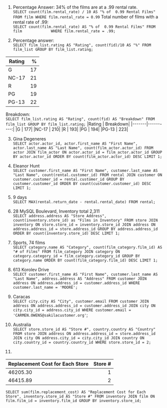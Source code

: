 1. Percentage Answer: 34% of the films are at a .99 rental rate.  
`SELECT count(film.rental_rate) / 10 AS "% of  0.99 Rental Films"
FROM film
WHERE film.rental_rate = 0.99`
Total number of films with a rental rate of .99:  
`SELECT count(film.rental_rate) AS "% of  0.99 Rental Films" FROM film            
WHERE film.rental_rate = .99;`

2. Percentage answer:  
`SELECT film_list.rating AS "Rating", count(fid)/10 AS "%"
FROM film_list
GROUP BY film_list.rating;`

|Rating | % |
|-------|---:|
|G      | 17|
|NC-17  | 21|
|R      | 19|
|PG     | 19|
|PG-13  | 22|

Breakdown:  
`SELECT film_list.rating AS "Rating", count(fid) AS "Breakdown"
FROM film_list
GROUP BY film_list.rating;`
|Rating | Breakdown|
|-------|----------:|
|G      |       177|
|NC-17  |       210|
|R      |       193|
|PG     |       194|
|PG-13  |       223|

3. Gina Degeneres  
`SELECT actor.actor_id, actor.first_name AS "First Name", actor.last_name AS "Last Name", count(film_actor.actor_id)
FROM actor JOIN film_actor
ON actor.actor_id = film_actor.actor_id
GROUP BY actor.actor_id
ORDER BY count(film_actor.actor_id) DESC
LIMIT 1;`

4. Eleanor Hunt  
`SELECT customer.first_name AS "First Name", customer.last_name AS "Last Name", count(rental.customer_id)
FROM rental
JOIN customer ON customer.customer_id = rental.customer_id
GROUP BY customer.customer_id
ORDER BY count(customer.customer_id) DESC
LIMIT 1;`

5. 9 days  
`SELECT MAX(rental.return_date - rental.rental_date)
FROM rental;`

6. 28 MySQL Boulevard, Inventory total 2,311  
`SELECT address.address AS "Store Address", count(inventory.store_id) as "Films in Inventory"
FROM store
JOIN inventory ON store.store_id = inventory.store_id
JOIN address ON address.address_id = store.address_id
GROUP BY address.address_id
ORDER BY count(inventory.store_id) DESC
LIMIT 1;`

7. Sports, 74 films  
`SELECT category.name AS "Category", count(film_category.film_id) AS "# of Films"
FROM film_category
JOIN category ON category.category_id = film_category.category_id
GROUP BY category.name
ORDER BY count(film_category.film_id) DESC
LIMIT 1;`

8. 613 Korolev Drive  
`SELECT customer.first_name AS "First Name", customer.last_name AS "Last Name", address.address AS "Address"
FROM customer
JOIN address ON address.address_id = customer.address_id
WHERE customer.last_name = 'MOORE';`

9. Caracas  
`SELECT city.city AS "City", customer.email
FROM customer
JOIN address ON address.address_id = customer.address_id
JOIN city ON city.city_id = address.city_id
WHERE customer.email = 'CARMEN.OWENS@sakilacustomer.org'`;

10. Australia  
`SELECT store.store_id AS "Store #", country.country AS "Country"
FROM store
JOIN address ON address.address_id = store.address_id
JOIN city ON address.city_id = city.city_id
JOIN country ON city.country_id = country.country_id
WHERE store.store_id = 2;`

11.
|Replacement Cost for Each Store | Store # |
|--------------------------------|--------:|
|                       46205.30 |       1|
|                       46415.89 |       2|

`SELECT sum(film.replacement_cost) AS "Replacement Cost for Each Store", inventory.store_id AS "Store #"
FROM inventory
JOIN film ON film.film_id = inventory.film_id
GROUP BY inventory.store_id;`
